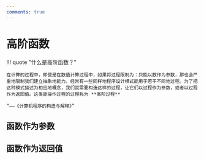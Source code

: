 ```yaml
---
comments: true
---
```


# 高阶函数

!!! quote "什么是高阶函数？"

	在计算的过程中，即使是在数值计算过程中，如果将过程限制为：只能以数作为参数，那也会严重地限制我们建立抽象地能力。经常有一些同样地程序设计模式能用于若干不同地过程。为了把这种模式描述为相应地概念，我们就需要构造这样的过程，让它们以过程作为参数，或者以过程作为返回值。这类能操作过程的过程称为 **高阶过程**

	“——《计算机程序的构造与解释》”

## 函数作为参数

## 函数作为返回值
